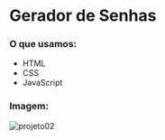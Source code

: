 # Gerador de Senhas

### O que usamos:
- HTML
- CSS
- JavaScript

### Imagem:
![projeto02](https://user-images.githubusercontent.com/107704640/235326178-043bd411-5d05-4c50-a241-742f6f433343.png)
